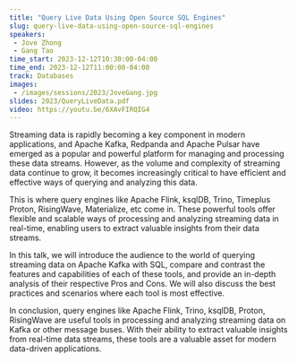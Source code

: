 ```yaml
---
title: "Query Live Data Using Open Source SQL Engines"
slug: query-live-data-using-open-source-sql-engines
speakers:
 - Jove Zhong
 - Gang Tao
time_start: 2023-12-12T10:30:00-04:00
time_end: 2023-12-12T11:00:00-04:00
track: Databases
images:
 - /images/sessions/2023/JoveGang.jpg
slides: 2023/QueryLiveData.pdf 
video: https://youtu.be/6XAvFIRQIG4
---
```


Streaming data is rapidly becoming a key component in modern applications, and Apache Kafka, Redpanda and Apache Pulsar have emerged as a popular and powerful platform for managing and processing these data streams. However, as the volume and complexity of streaming data continue to grow, it becomes increasingly critical to have efficient and effective ways of querying and analyzing this data.

This is where query engines like Apache Flink, ksqlDB, Trino, Timeplus Proton, RisingWave, Materialize, etc come in. These powerful tools offer flexible and scalable ways of processing and analyzing streaming data in real-time, enabling users to extract valuable insights from their data streams.
 
In this talk, we will introduce the audience to the world of querying streaming data on Apache Kafka with SQL, compare and contrast the features and capabilities of each of these tools, and provide an in-depth analysis of their respective Pros and Cons. We will also discuss the best practices and scenarios where each tool is most effective.
 
In conclusion, query engines like Apache Flink, Trino, ksqlDB, Proton, RisingWave are useful tools in processing and analyzing streaming data on Kafka or other message buses. With their ability to extract valuable insights from real-time data streams, these tools are a valuable asset for modern data-driven applications.